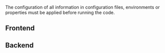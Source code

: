The configuration of all information in configuration files, environments or properties must be applied before running the code.

## Frontend


## Backend